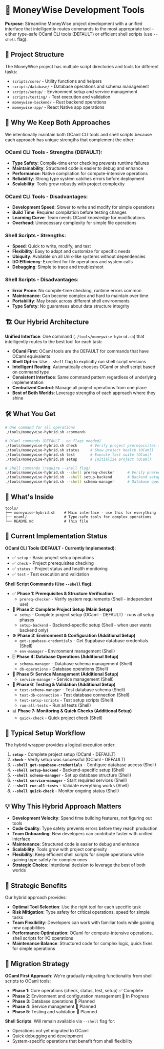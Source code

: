 # 🚀 MoneyWise Development Tools

**Purpose**: Streamline MoneyWise project development with a unified interface that intelligently routes commands to the most appropriate tool - either type-safe OCaml CLI tools (DEFAULT) or efficient shell scripts (use `--shell` flag).

## 🎯 Project Structure

The MoneyWise project has multiple script directories and tools for different tasks:
- `scripts/core/` - Utility functions and helpers
- `scripts/database/` - Database operations and schema management
- `scripts/setup/` - Environment setup and service management
- `scripts/testing/` - Test execution and validation
- `moneywise-backend/` - Rust backend operations
- `moneywise-app/` - React Native app operations

## 🔄 Why We Keep Both Approaches

We intentionally maintain both OCaml CLI tools and shell scripts because each approach has unique strengths that complement the other:

### **OCaml CLI Tools - Strengths (DEFAULT):**
- **Type Safety**: Compile-time error checking prevents runtime failures
- **Maintainability**: Structured code is easier to debug and enhance
- **Performance**: Native compilation for compute-intensive operations
- **Reliability**: Strong type system catches errors before deployment
- **Scalability**: Tools grow robustly with project complexity

### **OCaml CLI Tools - Disadvantages:**
- **Development Speed**: Slower to write and modify for simple operations
- **Build Time**: Requires compilation before testing changes
- **Learning Curve**: Team needs OCaml knowledge for modifications
- **Overhead**: Unnecessary complexity for simple file operations

### **Shell Scripts - Strengths:**
- **Speed**: Quick to write, modify, and test
- **Flexibility**: Easy to adapt and customize for specific needs
- **Ubiquity**: Available on all Unix-like systems without dependencies
- **I/O Efficiency**: Excellent for file operations and system calls
- **Debugging**: Simple to trace and troubleshoot

### **Shell Scripts - Disadvantages:**
- **Error Prone**: No compile-time checking, runtime errors common
- **Maintenance**: Can become complex and hard to maintain over time
- **Portability**: May break across different shell environments
- **Type Safety**: No guarantees about data structure integrity

## 🏗️ Our Hybrid Architecture

**Unified Interface**: One command (`./tools/moneywise-hybrid.sh`) that intelligently routes to the best tool for each task:
- **OCaml First**: OCaml tools are the DEFAULT for commands that have OCaml equivalents
- **Shell Opt-in**: Use `--shell` flag to explicitly run shell script versions
- **Intelligent Routing**: Automatically chooses OCaml or shell script based on command type
- **Consistent Interface**: Same command pattern regardless of underlying implementation
- **Centralized Control**: Manage all project operations from one place
- **Best of Both Worlds**: Leverage strengths of each approach where they shine

## 🛠️ What You Get

```bash
# One command for all operations
./tools/moneywise-hybrid.sh <command>

# OCaml commands (DEFAULT - no flags needed)
./tools/moneywise-hybrid.sh check      # Verify project prerequisites (OCaml)
./tools/moneywise-hybrid.sh status     # Show project health (OCaml)
./tools/moneywise-hybrid.sh test       # Execute test suite (OCaml)
./tools/moneywise-hybrid.sh setup      # Initialize project (OCaml)

# Shell commands (require --shell flag)
./tools/moneywise-hybrid.sh --shell prereq-checker      # Verify prerequisites (Shell)
./tools/moneywise-hybrid.sh --shell setup-backend       # Backend setup (Shell)
./tools/moneywise-hybrid.sh --shell schema-manager      # Database operations (Shell)
```

## 📁 What's Inside

```
tools/
├── moneywise-hybrid.sh    # Main interface - use this for everything
├── ocaml/                 # Type-safe tools for complex operations
└── README.md              # This file
```

## 🔄 Current Implementation Status

**OCaml CLI Tools (DEFAULT - Currently Implemented)**:
- ✅ `setup` - Basic project setup operations
- ✅ `check` - Project prerequisites checking
- ✅ `status` - Project status and health monitoring
- ✅ `test` - Test execution and validation

**Shell Script Commands (Use `--shell` flag)**:
- ✅ **Phase 1: Prerequisites & Structure Verification**
  - `prereq-checker` - Verify system requirements (Shell - independent use)
- 🚀 **Phase 2: Complete Project Setup (Main Setup)**
  - `setup` - Complete project setup (OCaml - DEFAULT) - runs all setup phases
  - `setup-backend` - Backend-specific setup (Shell - when user wants backend only)
- ⚙️ **Phase 3: Environment & Configuration (Additional Setup)**
  - `get-supabase-credentials` - Get Supabase database credentials (Shell)
  - `env-manager` - Environment management (Shell)
- 🗄️ **Phase 4: Database Operations (Additional Setup)**
  - `schema-manager` - Database schema management (Shell)
  - `db-operations` - Database operations (Shell)
- 🔧 **Phase 5: Service Management (Additional Setup)**
  - `service-manager` - Service management (Shell)
- 🧪 **Phase 6: Testing & Validation (Additional Setup)**
  - `test-schema-manager` - Test database schema (Shell)
  - `test-db-connection` - Test database connection (Shell)
  - `test-setup-scripts` - Test setup scripts (Shell)
  - `run-all-tests` - Run all tests (Shell)
- 📊 **Phase 7: Monitoring & Quick Checks (Additional Setup)**
  - `quick-check` - Quick project check (Shell)

## 🚀 Typical Setup Workflow

The hybrid wrapper provides a logical execution order:

1. **`setup`** - Complete project setup (OCaml - DEFAULT)
2. **`check`** - Verify setup was successful (OCaml - DEFAULT)
3. **`--shell get-supabase-credentials`** - Configure database access (Shell)
4. **`--shell setup-backend`** - Backend-specific setup (Shell)
5. **`--shell schema-manager`** - Set up database structure (Shell)
6. **`--shell service-manager`** - Start required services (Shell)
7. **`--shell run-all-tests`** - Validate everything works (Shell)
8. **`--shell quick-check`** - Monitor ongoing status (Shell)

## 💡 Why This Hybrid Approach Matters

- **Development Velocity**: Spend time building features, not figuring out tools
- **Code Quality**: Type safety prevents errors before they reach production
- **Team Onboarding**: New developers can contribute faster with unified interface
- **Maintenance**: Structured code is easier to debug and enhance
- **Scalability**: Tools grow with project complexity
- **Flexibility**: Keep efficient shell scripts for simple operations while gaining type safety for complex ones
- **Strategic Choice**: Intentional decision to leverage the best of both worlds

## 🔮 Strategic Benefits

Our hybrid approach provides:
- **Optimal Tool Selection**: Use the right tool for each specific task
- **Risk Mitigation**: Type safety for critical operations, speed for simple tasks
- **Team Flexibility**: Developers can work with familiar tools while gaining new capabilities
- **Performance Optimization**: OCaml for compute-intensive operations, shell scripts for I/O operations
- **Maintenance Balance**: Structured code for complex logic, quick fixes for simple operations

## 📝 Migration Strategy

**OCaml First Approach**: We're gradually migrating functionality from shell scripts to OCaml tools:
- **Phase 1**: Core operations (check, status, test, setup) ✅ Complete
- **Phase 2**: Environment and configuration management 🔄 In Progress
- **Phase 3**: Database operations 🔄 Planned
- **Phase 4**: Service management 🔄 Planned
- **Phase 5**: Testing and validation 🔄 Planned

**Shell Scripts**: Will remain available via `--shell` flag for:
- Operations not yet migrated to OCaml
- Quick debugging and development
- System-specific operations that benefit from shell flexibility
